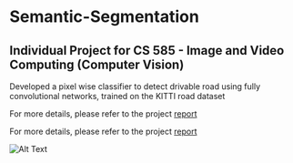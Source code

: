 # Semantic-Segmentation <br />

## Individual Project for CS 585 - Image and Video Computing (Computer Vision) <br />


Developed a pixel wise classifier to detect drivable road using fully convolutional networks, trained on the KITTI road dataset<br />

For more details, please refer to the project [report](http://htmlpreview.github.io/?https://github.com/mzraghib/Semantic-Segmentation/blob/master/report.html)

For more details, please refer to the project [report](http://htmlpreview.github.io/?https://github.com/mzraghib/Semantic-Segmentation/blob/master/p3.html)

![Alt Text](https://media.giphy.com/media/AFIOlDkWZzYPk7jZWz/giphy.gif)
